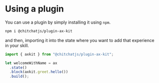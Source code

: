 # Using a plugin

You can use a plugin by simply installing it using `npm`.

```sh
npm i @chitchatjs/plugin-ax-kit
```

and then, importing it into the state where you want to add that experience in your skill.

```ts
import { axkit } from "@chitchatjs/plugin-ax-kit";

let welcomeWithName = ax
  .state()
  .block(axkit.greet.hello())
  .build();
```
